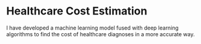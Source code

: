 # Healthcare Cost Estimation
I have developed a machine learning model fused with deep learning algorithms to find the cost of healthcare diagnoses in a more accurate way.
